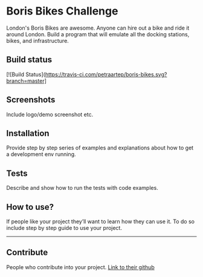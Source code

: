 # Boris Bikes Challenge

London's Boris Bikes are awesome. Anyone can hire out a bike and ride it around London. Build a program that will emulate all the docking stations, bikes, and infrastructure.

## Build status

[![Build Status](https://travis-ci.com/petraartep/boris-bikes.svg?branch=master]

## Screenshots
Include logo/demo screenshot etc.

## Installation
Provide step by step series of examples and explanations about how to get a development env running.

## Tests
Describe and show how to run the tests with code examples.

## How to use?
If people like your project they’ll want to learn how they can use it. To do so include step by step guide to use your project.

---

## Contribute

People who contribute into your project. 
[Link to their github](link)

